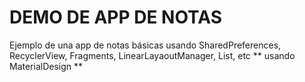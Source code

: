 # DEMO DE APP DE NOTAS
Ejemplo de una app de notas básicas usando SharedPreferences, RecyclerView, Fragments, LinearLayaoutManager, List, etc
** usando MaterialDesign **
